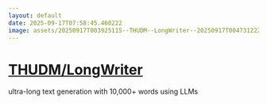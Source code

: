 ```yaml
---
layout: default
date: 2025-09-17T07:58:45.460222
image: assets/20250917T003925115--THUDM--LongWriter--20250917T004731222--cropped.png
---
```


# [THUDM/LongWriter](https://github.com/THUDM/LongWriter)

ultra-long text generation with 10,000+ words using LLMs
